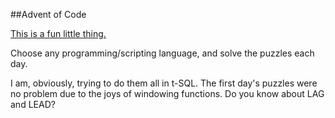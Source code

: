 ##Advent of Code

[This is a fun little thing.](https://adventofcode.com/)

Choose any programming/scripting language, and solve the puzzles each day.

I am, obviously, trying to do them all in t-SQL. The first day's puzzles were no problem due to the joys of windowing functions. Do you know about LAG and LEAD?
